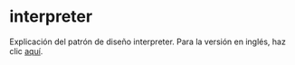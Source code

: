 # interpreter
Explicación del patrón de diseño interpreter.
Para la versión en inglés, haz clic [aquí](README.md).
